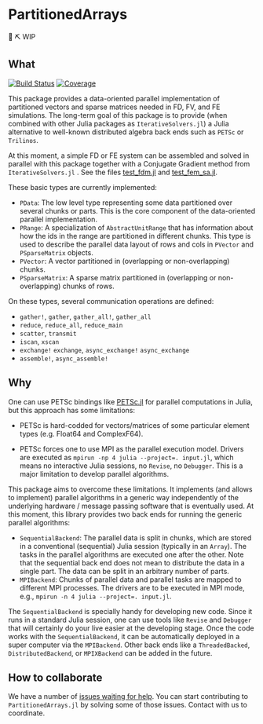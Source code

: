 # PartitionedArrays

🚧 ⛏️ WIP

## What

[![Build Status](https://github.com/fverdugo/PartitionedArrays.jl/workflows/CI/badge.svg)](https://github.com/fverdugo/PartitionedArrays.jl/actions)
[![Coverage](https://codecov.io/gh/fverdugo/PartitionedArrays.jl/branch/master/graph/badge.svg)](https://codecov.io/gh/fverdugo/PartitionedArrays.jl)

This package provides a data-oriented parallel implementation of partitioned vectors and sparse matrices needed in FD, FV, and FE simulations. The long-term goal of this package is to provide (when combined with other Julia packages as `IterativeSolvers.jl`) a Julia alternative to well-known distributed algebra back ends such as `PETSc` or `Trilinos`.

At this moment, a simple FD or FE system can be assembled and solved in parallel with this package together with a Conjugate Gradient method from `IterativeSolvers.jl` . See the files [test_fdm.jl]( https://github.com/fverdugo/PartitionedArrays.jl/blob/master/test/test_fdm.jl) and [test_fem_sa.jl](https://github.com/fverdugo/PartitionedArrays.jl/blob/master/test/test_fem_sa.jl).

These basic types are currently implemented:
- `PData`: The low level type representing some data partitioned over several chunks or parts. This is the core component of the data-oriented parallel implementation.
- `PRange`: A specialization of `AbstractUnitRange` that has information about how the ids in the range are partitioned in different chunks. This type is used to describe the parallel data layout of rows and cols in `PVector` and `PSparseMatrix` objects.
- `PVector`: A vector partitioned in (overlapping or non-overlapping) chunks.
- `PSparseMatrix`: A sparse matrix partitioned in (overlapping or non-overlapping) chunks of rows.

On these types, several communication operations are defined:

- `gather!`, `gather`, `gather_all!`, `gather_all`
- `reduce`, `reduce_all`, `reduce_main`
- `scatter`, `transmit`
- `iscan`, `xscan`
- `exchange!` `exchange`, `async_exchange!` `async_exchange`
- `assemble!`, `async_assemble!`

## Why

One can use PETSc bindings like [PETSc.jl](https://github.com/JuliaParallel/PETSc.jl) for parallel computations in Julia, but this approach has some limitations:

- PETSc is hard-codded for vectors/matrices of some particular element types (e.g. Float64 and ComplexF64).

- PETSc forces one to use MPI as the parallel execution model. Drivers are executed as `mpirun -np 4 julia --project=. input.jl`, which means no interactive Julia sessions, no `Revise`, no `Debugger`. This is a major limitation to develop parallel algorithms.

This package aims to overcome these limitations. It implements (and allows to implement) parallel algorithms in a generic way independently of the underlying hardware / message passing software that is eventually used. At this moment, this library provides two back ends for running the generic parallel algorithms:
- `SequentialBackend`: The parallel data is split in chunks, which are stored in a conventional (sequential) Julia session (typically in an `Array`). The tasks in the parallel algorithms are executed one after the other. Note that the sequential back end does not mean to distribute the data in a single part. The data can be split in an arbitrary number of parts. 
- `MPIBackend`: Chunks of parallel data and parallel tasks are mapped to different MPI processes. The drivers are to be executed in MPI mode, e.g., `mpirun -n 4 julia --project=. input.jl`.


The `SequentialBackend` is specially handy for developing new code. Since it runs in a standard Julia session, one can use tools like `Revise` and `Debugger` that will certainly do your live easier at the developing stage. Once the code works with the `SequentialBackend`, it can be automatically deployed in a super computer via the `MPIBackend`.  Other back ends like a `ThreadedBacked`, `DistributedBackend`, or `MPIXBackend` can be added in the future.

## How to collaborate

We have a number of [issues waiting for help](https://github.com/fverdugo/PartitionedArrays.jl/labels/help%20wanted). You can start contributing to `PartitionedArrays.jl` by solving some of those issues. Contact with us to coordinate.

